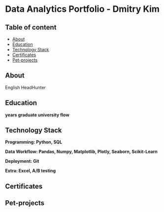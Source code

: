 # Data Analytics Portfolio - Dmitry Kim

## Table of content
- [About](#About)
- [Education](#Education)
- [Technology Stack](#TechnologyStack)
- [Certificates](#Certificates)
- [Pet-projects](#PetProjects)

## About
English HeadHunter
## Education
**years graduate university flow**

## Technology Stack

**Programming: Python, SQL**

**Data Workflow: Pandas, Numpy, Matplotlib, Plotly, Seaborn, Scikit-Learn**

**Deployment: Git**

**Extra: Excel, A/B testing**

## Certificates

## Pet-projects
